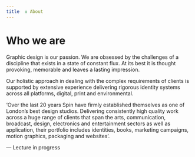 ```yaml
---
title  : About
---
```


# **Who we are**

Graphic design is our passion. We are obsessed by the challenges of a discipline that exists in a state of constant flux. At its best it is thought provoking, memorable and leaves a lasting impression.

Our holistic approach in dealing with the complex requirements of clients is supported by extensive experience delivering rigorous identity systems across all platforms, digital, print and environmental.

‘Over the last 20 years Spin have firmly established themselves as one of London’s best design studios. Delivering consistently high quality work across a huge range of clients that span the arts, communication, broadcast, design, electronics and entertainment sectors as well as application, their portfolio includes identities, books, marketing campaigns, motion graphics, packaging and websites’.

— Lecture in progress

